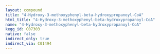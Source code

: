 ```yaml
---
layout: compound
title: "4-Hydroxy-3-methoxyphenyl-beta-hydroxypropanoyl-CoA"
html_title: "4-Hydroxy-3-methoxyphenyl-beta-hydroxypropanoyl-CoA"
name: "4-Hydroxy-3-methoxyphenyl-beta-hydroxypropanoyl-CoA"
kegg_id: C07303
native: false
indirect_only: true
indirect_via: C01494
---
```

